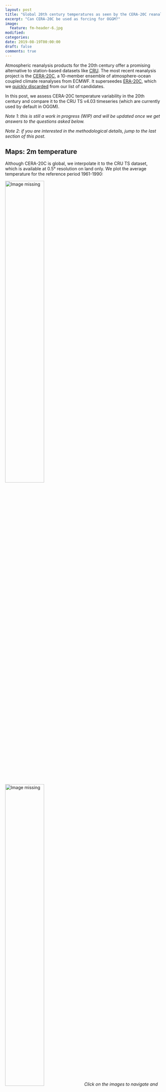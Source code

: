 ```yaml
---
layout: post
title: "Global 20th century temperatures as seen by the CERA-20C reanalysis and CRU"
excerpt: "Can CERA-20C be used as forcing for OGGM?"
image:
  feature: fm-header-6.jpg
modified:
categories:
date: 2019-08-19T00:00:00
draft: false
comments: true
---
```


Atmospheric reanalysis products for the 20th century offer a promising
alternative to station-based datasets like [CRU](http://www.cru.uea.ac.uk/data).
The most recent reanalysis project is the
[CERA-20C](https://www.ecmwf.int/en/forecasts/datasets/reanalysis-datasets/cera-20c),
a 10-member ensemble of atmosphere-ocean coupled climate reanalyses from
ECMWF. It superseedes [ERA-20C](https://www.ecmwf.int/en/forecasts/datasets/reanalysis-datasets/era-20c), which we
[quickly discarded](https://nbviewer.jupyter.org/gist/fmaussion/3f31bdf90fdccd86692c73f0ef095c4e)
from our list of candidates.

In this post, we assess CERA-20C temperature variability in the 20th
century and compare it to the CRU TS v4.03 timeseries (which are currently
used by default in OGGM).

*Note 1: this is still a work in progress (WIP) and will be updated once we
get answers to the questions asked below.*

*Note 2: if you are interested in the methodological details, jump to the
last section of this post.*

## Maps: 2m temperature

Although CERA-20C is global, we interpolate it to the CRU TS dataset, which is
available at 0.5° resolution on land only. We plot the average temperature
for the reference period 1961-1990:

<a href="/images/blog/cera_cru/refperiod_cru_map.png"><img src="/images/blog/cera_cru/refperiod_cru_map.png" alt="Image missing" width="50%" align="left"/></a>
<a href="/images/blog/cera_cru/refperiod_cera_map.png"><img src="/images/blog/cera_cru/refperiod_cera_map.png" alt="Image missing" width="50%"/></a>
*Click on the images to navigate and zoom*

The two datasets are very similar, but if you look in detail of course there
are strong regional differences. Here the difference between CRU and CERA
over the same reference period:

<a href="/images/blog/cera_cru/refperiod_diff_cru_cera_map.png"><img src="/images/blog/cera_cru/refperiod_diff_cru_cera_map.png" alt="Image missing" width="100%"/></a>

Some obvious discrepancies are due to topography: both datasets have
different resolutions and reference topography. Therefore (and for other
reasons specific to OGGM), we now simply assess **the temperature changes,
defined as anomaly from the 1961-1990 reference period.**

## 20th century temperature changes

### Over land

Let's have a look at the global land average first:

<a href="/images/blog/cera_cru/global_land_ts.png"><img src="/images/blog/cera_cru/global_land_ts.png" alt="Image missing" width="80%" align="center"/></a>

The two datasets agree quite well, in particular from 1970 onwards. The largest
discrepancies occur in the first half of the century. This agreement is
impressive, given that CERA-20C does not assimilate any temperature observation
from land, only sea surface temperature!

### Over glaciated areas

With OGGM, we are interested in temperature variability over glaciers in
particular. Let's average both datasets over glaciated areas only,
effectively giving much more weight to arctic regions:


<a href="/images/blog/cera_cru/cru_glacier_mask.png"><img src="/images/blog/cera_cru/cru_glacier_mask.png" alt="Image missing" width="65%" align="left"/></a>
<a href="/images/blog/cera_cru/zonal_avg.png"><img src="/images/blog/cera_cru/zonal_avg.png" alt="Image missing" width="35%" align="right"/></a>
<br clear="all">

With this weighted average, **the picture is more nuanced and the two datasets agree much less:**

<a href="/images/blog/cera_cru/global_cru_cera_glacier_ts.png"><img src="/images/blog/cera_cru/global_cru_cera_glacier_ts.png" alt="Image missing" width="80%" align="center"/></a>

Most differences happen before the 1950s. In particular, CRU displays a very warm
period from the 20s to the 50s over glaciers, well above (0.5°C) the 1961-1990
average. This is not the case for CERA-20C, which is much cooler.

<a href="/images/blog/cera_cru/global_cru_glacier_ts.png"><img src="/images/blog/cera_cru/global_cru_glacier_ts.png" alt="Image missing" width="50%" align="left"/></a>
<a href="/images/blog/cera_cru/global_cera_glacier_ts.png"><img src="/images/blog/cera_cru/global_cera_glacier_ts.png" alt="Image missing" width="50%" align="right"/></a>

What could be the reason for these
discrepancies?

## A closer look at the 1921-1950 period

Let's have a look at theses differences from a regional perspective, displaying
the [1921-1950] anomaly with respect to [1961-1990] on a map.

**CRU:**
<a href="/images/blog/cera_cru/1920_cru_map.png"><img src="/images/blog/cera_cru/1920_cru_map.png" alt="Image missing" width="100%" align="center"/></a>
**CERA-20C:**
<a href="/images/blog/cera_cru/1920_cera_map.png"><img src="/images/blog/cera_cru/1920_cera_map.png" alt="Image missing" width="100%" align="center"/></a>

The two maps are quite different! Although they agree *on the global average*
CRU and CERA-20C display very different spatial patterns of the anomalies.
Most notably: CRU is warmer in the Arctic in general and south-east Greenland
in particular, cooler over large parts of Central Asia. CERA-20C is much cooler
in Greenland and the Canadian Arctic, warmer over Central Asia. Both
regional patterns explain the strong discrepancies in the first half
of the 20th century.

## Discussion and open questions

Since CRU is based on observations of temperature, the confidence in CRU data
is much higher over land than CERA-20C.
Furthermore, there is some evidence (see e.g [here](https://agupubs.onlinelibrary.wiley.com/doi/full/10.1029/2006GL026510) and
[here](https://www.nature.com/articles/ngeo1481)) of strong warming in
south-eastern Greenland in the 20s, further decreasing our confidence in CERA-20c.
Finally, CERA-20C has  [known issues with accumulating Arctic sea-ice](https://climatedataguide.ucar.edu/climate-data/cera-20c-ecmwfs-coupled-ocean-atmosphere-reanalysis-20th-century),
which could explain both the colder Greenland in recent times and the
spurious 20th century trend.

That being said, CRU also had very few available data at northern latitudes
before the 50s (see plot below), and their reconstruction (especially in the
Arctic) is also to take with great caution. I tend to have great confidence in
"physically based interpolations", which is kind of what the CERA-20C is.
I'm truly impressed by this dataset, and by its capacity to reproduce the
global 20th temperature variability from such little data (SST, mean SLP,
and winds).

**Questions:**
- **can CERA-20C be used for temperature reconstructions at all?** The dataset
  is very new and I couldn't find any literature about that (yet).
- **what can explain the strong regional discrepancies in the 20s, but still a
  good agreement on the global average?**
- **assuming that the strong warming in the 20s to 50s in south-eastern Greenland
  is "real", how widespread was this warming?**

Let's see if the academic internet has some answer to these questions.

## Data and methods

The WIP code can be found [here](https://nbviewer.jupyter.org/gist/fmaussion/ead4c5ccc9c1adc9daaabd871892684d).
Data and methods, in short:
- CERA-20c is available on a global 1° grid, 1901-2010
- CRU TS 4.03 is available on a 0.5° grid, for land surface only, without Antarctica, 1901-2018
- We use the ensemble average of CERA-20c here, and do not look at each ensemble
  member individually. There are differences between them, but not of that
  magnitude.
- we use the CRU grid as reference and bilinearly interpolate CERA-20c into it
- when computing the  global average, we average for land surface only
  (where CRU data is available), and we do correct for spherical earth
  (area weighted average)
- when computing the global glacier average, we average for glaciated areas
  weighted for the total glacier area per grid point (effectively giving
  much more weight to the Arctic and High Mountain Asia regions).
- glaciated areas are obtained from the [RGI version 6](https://www.glims.org/RGI/).


<a href="/images/blog/cera_cru/1920_cru_nstats.png"><img src="/images/blog/cera_cru/1920_cru_nstats.png" alt="Image missing" width="80%"/></a>
<br clear="all">
*Number of stations used for interpolation by CRU in the first half of the 20th century*
